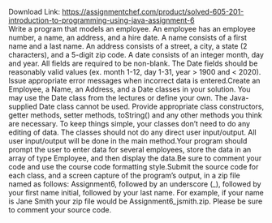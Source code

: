 Download Link: https://assignmentchef.com/product/solved-605-201-introduction-to-programming-using-java-assignment-6
<br>
Write a program that models an employee. An employee has an employee number, a name, an address, and a hire date. A name consists of a first name and a last name. An address consists of a street, a city, a state (2 characters), and a 5-digit zip code. A date consists of an integer month, day and year. All fields are required to be non-blank. The Date fields should be reasonably valid values (ex. month 1-12, day 1-31, year &gt; 1900 and &lt; 2020). Issue appropriate error messages when incorrect data is entered.Create an Employee, a Name, an Address, and a Date classes in your solution. You may use the Date class from the lectures or define your own. The Java-supplied Date class cannot be used. Provide appropriate class constructors, getter methods, setter methods, toString() and any other methods you think are necessary. To keep things simple, your classes don’t need to do any editing of data. The classes should not do any direct user input/output. All user input/output will be done in the main method.Your program should prompt the user to enter data for several employees, store the data in an array of type Employee, and then display the data.Be sure to comment your code and use the course code formatting style.Submit the source code for each class, and a screen capture of the program’s output, in a zip file named as follows: Assignment6, followed by an underscore (_), followed by your first name initial, followed by your last name. For example, if your name is Jane Smith your zip file would be Assignment6_jsmith.zip. Please be sure to comment your source code.
